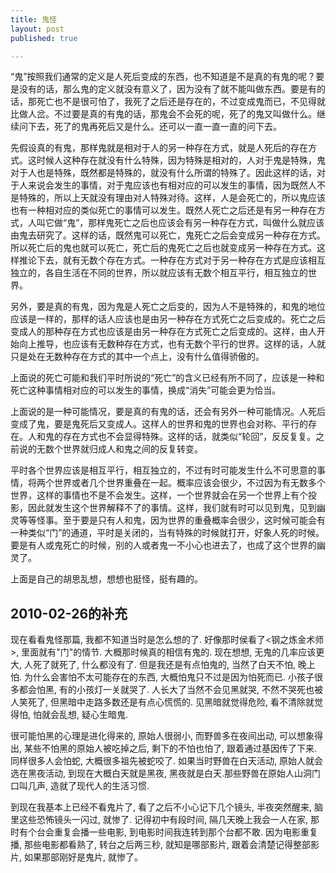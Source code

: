 ```yaml
---
title: 鬼怪
layout: post
published: true

---
```


“鬼”按照我们通常的定义是人死后变成的东西，也不知道是不是真的有鬼的呢？要是没有的话，那么鬼的定义就没有意义了，因为没有了就不能叫做东西。要是有的话，那死亡也不是很可怕了，我死了之后还是存在的，不过变成鬼而已，不见得就比做人岔。不过要是真的有鬼的话，那鬼会不会死的呢，死了的鬼又叫做什么。继续问下去，死了的鬼再死后又是什么。还可以一直一直一直的问下去。

先假设真的有鬼，那样鬼就是相对于人的另一种存在方式，就是人死后的存在方式。这时候人这种存在就没有什么特殊，因为特殊是相对的，人对于鬼是特殊，鬼对于人也是特殊，既然都是特殊的，就没有什么所谓的特殊了。因此这样的话，对于人来说会发生的事情，对于鬼应该也有相对应的可以发生的事情，因为既然人不是特殊的，所以上天就没有理由对人特殊对待。这样，人是会死亡的，所以鬼应该也有一种相对应的类似死亡的事情可以发生。既然人死亡之后还是有另一种存在方式，人叫它做“鬼”，那样鬼死亡之后也应该会有另一种存在方式，叫做什么就应该由鬼去研究了。这样的话，既然鬼可以死亡，鬼死亡之后会变成另一种存在方式。所以死亡后的鬼也就可以死亡，死亡后的鬼死亡之后也就变成另一种存在方式。这样推论下去，就有无数个存在方式。一种存在方式对于另一种存在方式是应该相互独立的，各自生活在不同的世界，所以就应该有无数个相互平行，相互独立的世界。
 
另外，要是真的有鬼，因为鬼是人死亡之后变的，因为人不是特殊的，和鬼的地位应该是一样的，那样的话人应该也是由另一种存在方式死亡之后变成的。死亡之后变成人的那种存在方式也应该是由另一种存在方式死亡之后变成的。这样，由人开始向上推导，也应该有无数种存在方式，也有无数个平行的世界。这样的话，人就只是处在无数种存在方式的其中一个点上，没有什么值得骄傲的。
 
上面说的死亡可能和我们平时所说的“死亡”的含义已经有所不同了，应该是一种和死亡这种事情相对应的可以发生的事情，换成“消失”可能会更为恰当。
 
上面说的是一种可能情况，要是真的有鬼的话，还会有另外一种可能情况。人死后变成了鬼，要是鬼死后又变成人。这样人的世界和鬼的世界也会对称、平行的存在。人和鬼的存在方式也不会显得特殊。这样的话，就类似“轮回”，反反复复。之前说的无数个世界就归成人和鬼之间的反复转变。
 
平时各个世界应该是相互平行，相互独立的，不过有时可能发生什么不可思意的事情，将两个世界或者几个世界重叠在一起。概率应该会很少，不过因为有无数多个世界，这样的事情也不是不会发生。这样，一个世界就会在另一个世界上有个投影，因此就发生这个世界解释不了的事情。这样，我们就有时可以见到鬼，见到幽灵等等怪事。至于要是只有人和鬼，因为世界的重叠概率会很少，这时候可能会有一种类似“门”的通道，平时是关闭的，当有特殊的时候就打开，好象人死的时候。要是有人或鬼死亡的时候，别的人或者鬼一不小心也进去了，也成了这个世界的幽灵了。
 
上面是自己的胡思乱想，想想也挺怪，挺有趣的。


## 2010-02-26的补充
现在看看鬼怪那篇, 我都不知道当时是怎么想的了. 好像那时侯看了<钢之炼金术师>, 里面就有"门"的情节. 大概那时候真的相信有鬼的. 现在想想, 无鬼的几率应该更大, 人死了就死了, 什么都没有了. 但是我还是有点怕鬼的, 当然了白天不怕, 晚上怕. 为什么会害怕不太可能存在的东西, 大概怕鬼只不过是因为怕死而已. 小孩子很多都会怕黑, 有的小孩灯一关就哭了. 人长大了当然不会见黑就哭, 不然不哭死也被人笑死了, 但黑暗中走路多数还是有点心慌慌的. 见黑暗就觉得危险, 看不清除就觉得怕, 怕就会乱想, 疑心生暗鬼. 

很可能怕黑的心理是进化得来的, 原始人很弱小, 而野兽多在夜间出动, 可以想象得出, 某些不怕黑的原始人被吃掉之后, 剩下的不怕也怕了, 跟着通过基因传了下来. 同样很多人会怕蛇, 大概很多祖先被蛇咬了. 如果当时野兽在白天活动, 原始人就会选在黑夜活动, 到现在大概白天就是黑夜, 黑夜就是白天.那些野兽在原始人山洞门口叫几声, 造就了现代人的生活习惯. 

到现在我基本上已经不看鬼片了, 看了之后不小心记下几个镜头, 半夜突然醒来, 脑里这些恐怖镜头一闪过, 就惨了. 记得初中有段时间, 隔几天晚上我会一人在家, 那时有个台会重复会播一些电影, 到电影时间我连转到那个台都不敢. 因为电影重复播, 那些电影都看熟了, 转台之后两三秒, 就知是哪部影片, 跟着会清楚记得整部影片, 如果那部刚好是鬼片, 就惨了。
 
